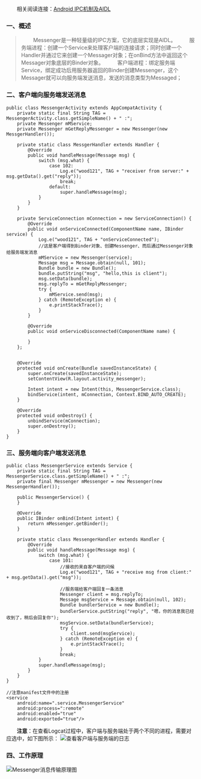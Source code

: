 &emsp;&emsp;相关阅读连接：[Android IPC机制及AIDL](https://www.jianshu.com/p/92b4ba022f82)

### 一、概述 
>&emsp;&emsp; Messenger是一种轻量级的IPC方案，它的底层实现是AIDL。
&emsp;&emsp; 服务端进程：创建一个Service来处理客户端的连接请求；同时创建一个Handler并通过它来创建一个Messager对象；在onBind方法中返回这个Messager对象底层的Binder对象。
&emsp;&emsp; 客户端进程：绑定服务端Service，绑定成功后用服务器返回的Binder创建Messenger，这个Messager就可以向服务端发送消息，发送的消息类型为Messaged；
### 二、客户端向服务端发送消息
```
public class MessengerActivity extends AppCompatActivity {
    private static final String TAG = MessengerActivity.class.getSimpleName() + " :";
    private Messenger mMService;
    private Messenger mGetReplyMessenger = new Messenger(new MessgerHandler());

    private static class MessgerHandler extends Handler {
        @Override
        public void handleMessage(Message msg) {
            switch (msg.what) {
                case 102:
                    Log.e("wood121", TAG + "receiver from server:" + msg.getData().get("reply"));
                    break;
                default:
                    super.handleMessage(msg);
            }
        }
    }

    private ServiceConnection mConnection = new ServiceConnection() {
        @Override
        public void onServiceConnected(ComponentName name, IBinder service) {
            Log.e("wood121", TAG + "onServiceConnected");
            //这是客户端得到Binder对象、创建Messenger、而后通过Messenger对象给服务端发消息
            mMService = new Messenger(service);
            Message msg = Message.obtain(null, 101);
            Bundle bundle = new Bundle();
            bundle.putString("msg", "hello,this is client");
            msg.setData(bundle);
            msg.replyTo = mGetReplyMessenger;
            try {
                mMService.send(msg);
            } catch (RemoteException e) {
                e.printStackTrace();
            }
        }

        @Override
        public void onServiceDisconnected(ComponentName name) {

        }
    };


    @Override
    protected void onCreate(Bundle savedInstanceState) {
        super.onCreate(savedInstanceState);
        setContentView(R.layout.activity_messenger);

        Intent intent = new Intent(this, MessengerService.class);
        bindService(intent, mConnection, Context.BIND_AUTO_CREATE);
    }

    @Override
    protected void onDestroy() {
        unbindService(mConnection);
        super.onDestroy();
    }
}
```
### 三、服务端向客户端发送消息
```
public class MessengerService extends Service {
    private static final String TAG = MessengerService.class.getSimpleName() + " :";
    private final Messenger mMessenger = new Messenger(new MessengerHandler());

    public MessengerService() {
    }

    @Override
    public IBinder onBind(Intent intent) {
        return mMessenger.getBinder();
    }

    private static class MessengerHandler extends Handler {
        @Override
        public void handleMessage(Message msg) {
            switch (msg.what) {
                case 101:
                    //接收的来自客户端的问候
                    Log.e("wood121", TAG + "receive msg from client:" + msg.getData().get("msg"));

                    //服务端给客户端回复一条消息
                    Messenger client = msg.replyTo;
                    Message msgService = Message.obtain(null, 102);
                    Bundle bundlerService = new Bundle();
                    bundlerService.putString("reply", "嗯，你的消息我已经收到了，稍后会回复你");
                    msgService.setData(bundlerService);
                    try {
                        client.send(msgService);
                    } catch (RemoteException e) {
                        e.printStackTrace();
                    }
                    break;
            }
            super.handleMessage(msg);
        }
    }
}

//注意manifest文件中的注册
<service
    android:name=".service.MessengerService"
    android:process=":remote"
    android:enabled="true"
    android:exported="true"/>
```
&emsp;&emsp;**注意**：在查看Logcat过程中，客户端与服务端处于两个不同的进程，需要对应选中，如下图所示：
![查看客户端与服务端的日志](https://upload-images.jianshu.io/upload_images/4330197-69254e44472697a4.png?imageMogr2/auto-orient/strip%7CimageView2/2/w/1240)

### 四、工作原理
![Messenger消息传输原理图](https://upload-images.jianshu.io/upload_images/4330197-4ebb6d1332e1a9a7.png?imageMogr2/auto-orient/strip%7CimageView2/2/w/1240)

